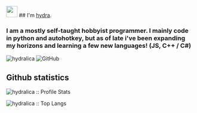 <img src="https://raw.githubusercontent.com/iampavangandhi/iampavangandhi/master/gifs/Hi.gif" width="30px"> ## I'm [hydra]([https://www.linkedin.com/in/preetham-b-95a962153](https://github.com/hydralica)).
### I am a mostly self-taught hobbyist programmer. I mainly code in python and autohotkey, but as of late i've been expanding my horizons and learning a few new languages! (JS, C++ / C#)

<img src="https://komarev.com/ghpvc/?username=hydralica" alt="hydralica" />

<img src="https://img.shields.io/github/followers/hydralica.svg?label=GitHub&style=social" alt="GitHub">

<h2>Github statistics</h2>

<p align="left"><img src="https://github-readme-stats.vercel.app/api?username=hydralica&show_icons=true&theme=monokai" alt="hydralica :: Profile Stats" /></p>

<p align="left"><img src="https://github-readme-stats.vercel.app/api/top-langs/?username=hydralica&langs_count=10&theme=monokai&layout=compact" alt="hydralica :: Top Langs" /></p>
